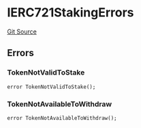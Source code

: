 # IERC721StakingErrors
[Git Source](https://github.com/thrackle-io/tron/blob/ad4d24a5f2b61a5f8e2561806bd722c0cc64e81a/src/common/IErrors.sol)


## Errors
### TokenNotValidToStake

```solidity
error TokenNotValidToStake();
```

### TokenNotAvailableToWithdraw

```solidity
error TokenNotAvailableToWithdraw();
```

